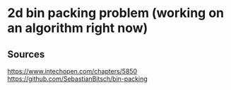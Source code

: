 # 2d bin packing problem (working on an algorithm right now)
## Sources
https://www.intechopen.com/chapters/5850
https://github.com/SebastianBitsch/bin-packing
